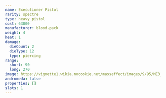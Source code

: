 ```yaml
---
name: Executioner Pistol
rarity: spectre
type: heavy_pistol
cost: 63000
manufacturer: blood-pack
weight: 4
heat: 1
damage:
  dieCount: 2
  dieType: 12
  type: piercing
range:
  short: 90
  long: 270
image: https://vignette1.wikia.nocookie.net/masseffect/images/9/95/ME3_Executioner_Pistol.png/revision/latest?cb=20121029075230
andromeda: false
properties: []
slots: 1
---
```

